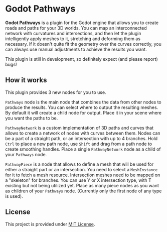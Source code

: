 # Godot Pathways

**Godot Pathways** is a plugin for the Godot engine that allows you to create roads and paths for your 3D worlds. You can map an interconnected network with curvatures and intersections, and then let the plugin intelligently apply meshes to it, stretching and deforming them as necessary. If it doesn't quite fit the geometry over the curves correctly, you can always use manual adjustments to achieve the results you want.

This plugin is still in development, so definitely expect (and please report) bugs!

## How it works

This plugin provides 3 new nodes for you to use.

`Pathways` node is the main node that combines the data from other nodes to produce the results. You can select where to output the resulting meshes. By default it will create a child node for output. Place it in your scene where you want the paths to be.

`PathwayNetwork` is a custom implementation of 3D paths and curves that allows to create a network of nodes with curves between them. Nodes can be a part of a straight path, or an intersection with up to 4 branches. Hold `Ctrl` to place a new path node, use `Shift` and drag from a path node to create smoothing handles. Place a single `PathwayNetwork` node as a child of your `Pathways` node.

`PathwayPiece` is a node that allows to define a mesh that will be used for either a straight part or an intersection. You need to select a `MeshInstance` for it to fetch a mesh resource. Intersection meshes need to be mapped on a "skeleton" for branches. You can use Y or X intersection type, with T existing but not being utilized yet. Place as many piece nodes as you want as children of your `Pathways` node. (Currently only the first node of any type is used).


## License
This project is provided under [MIT License](LICENSE).
